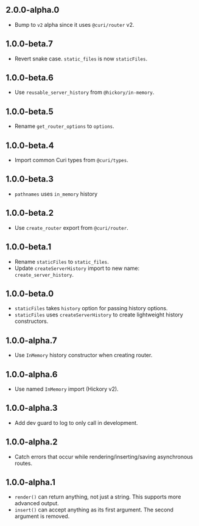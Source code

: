 ## 2.0.0-alpha.0

* Bump to `v2` alpha since it uses `@curi/router` v2.

## 1.0.0-beta.7

* Revert snake case. `static_files` is now `staticFiles`.

## 1.0.0-beta.6

* Use `reusable_server_history` from `@hickory/in-memory`.

## 1.0.0-beta.5

* Rename `get_router_options` to `options`.

## 1.0.0-beta.4

* Import common Curi types from `@curi/types`.

## 1.0.0-beta.3

* `pathnames` uses `in_memory` history

## 1.0.0-beta.2

* Use `create_router` export from `@curi/router`.

## 1.0.0-beta.1

* Rename `staticFiles` to `static_files`.
* Update `createServerHistory` import to new name: `create_server_history`.

## 1.0.0-beta.0

* `staticFiles` takes `history` option for passing history options.
* `staticFiles` uses `createServerHistory` to create lightweight history constructors.

## 1.0.0-alpha.7

* Use `InMemory` history constructor when creating router.

## 1.0.0-alpha.6

* Use named `InMemory` import (Hickory v2).

## 1.0.0-alpha.3

* Add dev guard to log to only call in development.

## 1.0.0-alpha.2

* Catch errors that occur while rendering/inserting/saving asynchronous routes.

## 1.0.0-alpha.1

* `render()` can return anything, not just a string. This supports more advanced output.
* `insert()` can accept anything as its first argument. The second argument is removed.
